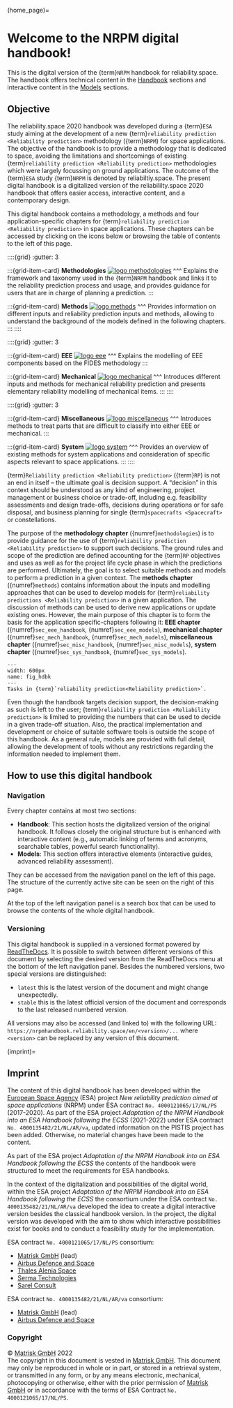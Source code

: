 (home_page)=
# Welcome to the NRPM digital handbook!

This is the digital version of the {term}`NRPM` handbook for reliability.space. The handbook offers technical content in the [Handbook](methodologies) sections and interactive content in the [Models](sec_eee_models) sections.

## Objective

The reliability.space 2020 handbook was developed during a {term}`ESA` study aiming at the development of a new {term}`reliability prediction <Reliability prediction>` methodology ({term}`NRPM`) for space applications. The objective of the handbook is to provide a methodology that is dedicated to space, avoiding the limitations and shortcomings of existing {term}`reliability prediction <Reliability prediction>` methodologies which were largely focussing on ground applications. The outcome of the {term}`ESA` study {term}`NRPM` is denoted by reliabiltiy.space. The present digital handbook is a digitalized version of the reliabililty.space 2020 handbook that offers easier access, interactive content, and a contemporary design.

This digital handbook contains a methodology, a methods and four application-specific chapters for {term}`reliability prediction <Reliability prediction>` in space applications. These chapters can be accessed by clicking on the icons below or browsing the table of contents to the left of this page.

::::{grid}
:gutter: 3

:::{grid-item-card} **Methodologies**
<a href="methodologies/handbook/intro.html"><img class="link-image" src="_static/images/methodologyPicture.png" alt="logo methodologies"></a>
^^^
Explains the framework and taxonomy used in the {term}`NRPM` handbook and links it to the reliability prediction process and usage, and provides guidance for users that are in charge of planning a prediction.
:::

:::{grid-item-card} **Methods**
<a href="methods/handbook/intro.html"><img class="link-image" src="_static/images/methodPicture.png" alt="logo methods"></a>
^^^
Provides information on different inputs and reliability prediction inputs and methods, allowing to understand the background of the models defined in the following chapters.
:::
::::

::::{grid}
:gutter: 3

:::{grid-item-card} **EEE**
<a href="eee/handbook/intro.html"><img class="link-image" src="_static/images/eeePicture.png" alt="logo eee"></a>
^^^
Explains the modelling of EEE components based on the FIDES methodology
:::

:::{grid-item-card} **Mechanical**
<a href="mechanical/handbook/intro.html"><img class="link-image" src="_static/images/mecaPicture.png" alt="logo mechanical"></a>
^^^
Introduces different inputs and methods for mechanical reliability prediction and presents elementary reliability modelling of mechanical items.
:::
::::

::::{grid}
:gutter: 3

:::{grid-item-card} **Miscellaneous**
<a href="miscellaneous/handbook/intro.html"><img class="link-image" src="_static/images/miscellaneousPicture.png" alt="logo miscellaneous"></a>
^^^
Introduces methods to treat parts that are difficult to classify into either EEE or mechanical.
:::

:::{grid-item-card} **System**
<a href="system/handbook/intro.html"><img class="link-image" src="_static/images/systemPicture.png" alt="logo system"></a>
^^^
Provides an overview of existing methods for system applications and consideration of specific aspects relevant to space applications.
:::
::::

{term}`Reliability prediction <Reliability prediction>` ({term}`RP`) is not an end in itself – the ultimate goal is decision support. A “decision” in this context should be understood as any kind of engineering, project management or business choice or trade-off, including e.g. feasibility assessments and design trade-offs, decisions during operations or for safe disposal, and business planning for single {term}`spacecrafts <Spacecraft>` or constellations.

The purpose of the **methodology chapter** ({numref}`methodologies`) is to provide guidance for the use of {term}`reliability prediction <Reliability prediction>` to support such decisions. The ground rules and scope of the prediction are defined accounting for the {term}`RP` objectives and uses as well as for the project life cycle phase in which the predictions are performed. Ultimately, the goal is to select suitable methods and models to perform a prediction in a given context. The **methods chapter** ({numref}`methods`) contains information about the inputs and modelling approaches that can be used to develop models for {term}`reliability predictions <Reliability prediction>` in a given application. The discussion of methods can be used to derive new applications or update existing ones. However, the main purpose of this chapter is to form the basis for the application specific-chapters following it: **EEE chapter** ({numref}`sec_eee_handbook`, {numref}`sec_eee_models`), **mechanical chapter** ({numref}`sec_mech_handbook`, {numref}`sec_mech_models`), **miscellaneous chapter** ({numref}`sec_misc_handbook`, {numref}`sec_misc_models`), **system chapter** ({numref}`sec_sys_handbook`, {numref}`sec_sys_models`).

```{figure} _static/images/overview_hdbk.png
---
width: 600px
name: fig_hdbk
---
Tasks in {term}`reliability prediction<Reliability prediction>`.
```


Even though the handbook targets decision support, the decision-making as such is left to the user; {term}`reliability prediction <Reliability prediction>` is limited to providing the numbers that can be used to decide in a given trade-off situation. Also, the practical implementation and development or choice of suitable software tools is outside the scope of this handbook. As a general rule, models are provided with full detail, allowing the development of tools without any restrictions regarding the information needed to implement them.

## How to use this digital handbook

### Navigation

Every chapter contains at most two sections:

- **Handbook**: This section hosts the digitalized version of the original handbook. It follows closely the original structure but is enhanced with interactive content (e.g., automatic linking of terms and acronyms, searchable tables, powerful search functionality).
- **Models**: This section offers interactive elements (interactive guides, advanced reliability assessment).

They can be accessed from the navigation panel on the left of this page. The structure of the currently active site can be seen on the right of this page.

At the top of the left navigation panel is a search box that can be used to browse the contents of the whole digital handbook. 

### Versioning 

This digital handbook is supplied in a versioned format powered by [ReadTheDocs](https://readthedocs.org/). It is possible to switch between different versions of this document by selecting the desired version from the ReadTheDocs menu at the bottom of the left navigation panel. Besides the numbered versions, two special versions are distinguished:

- `latest` this is the latest version of the document and might change unexpectedly.
- `stable` this is the latest official version of the document and corresponds to the last released numbered version.

All versions may also be accessed (and linked to) with the following URL: `https://nrpmhandbook.reliability.space/en/<version>/...` where `<version>` can be replaced by any version of this document.


(imprint)=
## Imprint

The content of this digital handbook has been developed within the [European Space Agency](https://www.esa.int/) (ESA) project _New reliability prediction aimed at space applications_ (NRPM) under ESA contract `No. 4000121065/17/NL/PS` (2017-2020).
As part of the ESA project _Adaptation of the NRPM Handbook into an ESA Handbook following the ECSS_ (2021-2022) under ESA contract `No. 4000135482/21/NL/AR/va`, updated information on the PISTIS project has been added. Otherwise, no material changes have been made to the content.
 
As part of the ESA project _Adaptation of the NRPM Handbook into an ESA Handbook following the ECSS_ the contents of the handbook were structured to meet the requirements for ESA handbooks.
 
In the context of the digitalization and possibilities of the digital world, within the ESA project _Adaptation of the NRPM Handbook into an ESA Handbook following the ECSS_ the consortium under the ESA contract `No. 4000135482/21/NL/AR/va` developed the idea to create a digital interactive version besides the classical handbook version. In the project, the digital version was developed with the aim to show which interactive possibilities exist for books and to conduct a feasibility study for the implementation.
 
ESA contract `No. 4000121065/17/NL/PS` consortium:
- [Matrisk GmbH](https://matrisk.com/) (lead)
- [Airbus Defence and Space](https://www.airbus.com/en/products-services/space/)
- [Thales Alenia Space](https://www.thalesgroup.com/en/global/activities/space)
- [Serma Technologies](https://www.serma-technologies.com/)
- [Sarel Consult](https://www.sarel-consult.de/)
 
ESA contract `No. 4000135482/21/NL/AR/va` consortium:
- [Matrisk GmbH](https://matrisk.com/) (lead)
- [Airbus Defence and Space](https://www.airbus.com/en/products-services/space/)

### Copyright
© [Matrisk GmbH](https://matrisk.com/) 2022\
The copyright in this document is vested in [Matrisk GmbH](https://matrisk.com/). This document may only be reproduced in whole or in part, or stored in a retrieval system, or transmitted in any form, or by any means electronic, mechanical, photocopying or otherwise, either with the prior permission of [Matrisk GmbH](https://matrisk.com/) or in accordance with the terms of ESA Contract `No. 4000121065/17/NL/PS`.
